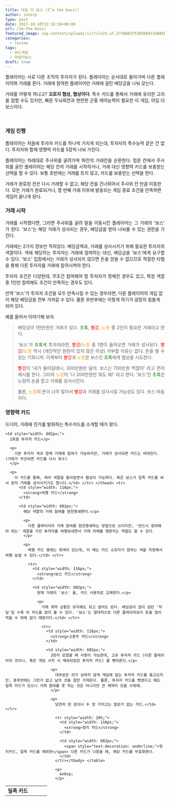 ```yaml
---
title: 아임 더 보스 (I’m the boss!)
author: interp
type: post
date: 2017-10-10T22:18:56+00:00
url: /im-the-boss/
featured_image: /wp-content/uploads/1/cfile23.uf.273ABA375385DA8316BAED.png
categories:
  - review
tags:
  - 보드게임
  - 아임더보스
draft: true
---
```

<p style="text-align: justify;">
  플레이어는 서로 다른 조직의 투자자가 된다. 플레이어는 순서대로 돌아가며 다른 플레이어와 거래를 튼다. 거래에 참여한 플레이어만 거래에 걸린 배당금을 나눠 갖는다.
</p>

<p style="text-align: justify;">
  거래를 어떻게 하냐고? <strong>오로지 협상, 협상이다</strong>. 특수 카드를 통해서 거래에 유리한 고지를 점할 수도 있지만, 빠른 두뇌회전과 현란한 군중 제어능력이 필요한 이 게임, 아임 더 보스이다.
</p>

&nbsp;

### 게임 진행

<p style="text-align: justify;">
  플레이어는 처음에 투자자 카드를 하나씩 가지게 되는데, 투자자의 특수능력 같은 건 없다. 투자자와 함께 영향력 카드를 5장씩 나눠 가진다.
</p>

<p style="text-align: justify;">
  플레이어는 차례대로 주사위를 굴려가며 16칸의 거래칸을 순환한다. 멈춘 칸에서 주사위를 굴린 플레이어는 해당 칸의 거래를 시작하거나, 거래 대신 영향력 카드를 보충받는 선택을 할 수 있다. 보통 초반에는 거래를 트지 않고, 카드를 보충받는 선택을 한다.
</p>

거래가 완료된 칸은 다시 거래할 수 없고, 해당 칸을 건너뛰어서 주사위 칸 만큼 이동한다. 모든 거래가 완료되거나, 열 번째 거래 이후에 발동되는 게임 종료 조건을 만족하면 게임이 끝나게 된다.

### 거래 시작

<p style="text-align: justify;">
  거래를 시작했다면, 그러면 주사위를 굴려 말을 이동시킨 플레이어는 그 거래의 '보스' 가 된다. '보스'는 해당 거래가 성사되는 경우, 배당금을 받아 나눠줄 수 있는 권한을 가진다.
</p>

<p style="text-align: justify;">
  거래에는 2가지 정보만 적혀있다. 배당금액과, 거래를 성사시키기 위해 필요한 투자자의 색깔이다. 색에 해당하는 투자자는 거래에 참여하는 대신, 배당금을 '보스'에게 요구할 수 있다. '보스' 입장에서는 거래가 성사되지 않으면 돈을 얻을 수 없으므로 적절한 타협을 통해 다른 투자자를 거래에 참여시켜야 한다.
</p>

<p style="text-align: justify;">
  투자자 조건은 다양한데, 무조건 참여해야 할 투자자가 정해진 경우도 있고, 특정 색깔 중 1인만 참여해도 조건이 만족하는 경우도 있다.
</p>

만약 '보스'가 투자자 조건을 모두 만족시킬 수 있는 경우라면, 다른 플레이어의 개입 없이 해당 배당금을 전부 가져갈 수 있다. 물론 후반부에는 이렇게 하기가 굉장히 힘들게 되어 있다.

예를 들어서 이야기해 보자.

> <p style="text-align: justify;">
>   배당금이 1천만원인 거래가 있다. <span style="color: #008000;">초록</span>, <span style="color: #ff0000;">빨강</span>, <span style="color: #ff9900;">노랑</span> 중 2인이 필요한 거래라고 한다.
> </p>
> 
> <p style="text-align: justify;">
>   '보스'가 <span style="color: #008000;">초록색</span> 투자자라면, <span style="color: #ff0000;">빨강</span>/<span style="color: #ff9900;">노랑</span> 중 1명이 들어오면 거래가 성사된다. <span style="color: #ff0000;">빨강</span>/<span style="color: #ff9900;">노랑</span> 역시 (개인적인 원한이 있지 않은 이상) 거부할 이유는 없다. 돈을 벌 수 있는 기회니까. 이제부터 <span style="color: #ff0000;">빨강</span>과<span style="color: #ff9900;"> 노랑</span>은 보스인 <span style="color: #008000;">초록</span>에게 협상을 시도한다.
> </p>
> 
> <p style="text-align: justify;">
>   <span style="color: #ff0000;">빨강</span>이 '내가 들어갈테니, 300만원만 달라. 보스는 700만원 먹잖아' 라고 먼저 제시를 한다. 그러자 <span style="color: #ff9900;">노랑</span>이 '나 200만원만 줘도 돼!' 라고 한다. '보스'인 <span style="color: #008000;">초록</span>은 노랑의 손을 잡고 거래를 성사시킨다.
> </p>
> 
> 물론, <span style="color: #ff9900;">노랑</span>이 돈이 너무 많아서 <span style="color: #ff0000;">빨강</span>과 거래를 성사시킬 가능성도 있다. 보스 마음이다.

### 영향력 카드

<p style="text-align: justify;">
  드디어, 거래에 진가를 발휘하는 특수카드를 소개할 때가 왔다.
</p>

<table style="width: 720px;">
  <tr>
    <td style="width: 116px;">
      <strong>일족 카드</strong>
    </td>
    
    <td style="width: 602px;">
      1회용 투자자 카드</p> 
      
      <p>
        기본 투자자 색과 함께 거래에 참여가 가능하지만, 거래가 성사되면 카드는 버려진다. (거래가 무산되면 카드를 다시 회수)
      </p>
      
      <p>
        이 카드를 통해, 여러 색깔을 들이밀면서 협상이 가능하다. 혹은 보스가 일족 카드를 써서 혼자 거래를 성사시키기도 합니다.</td> </tr> </thead> <tr>
          <td style="width: 116px;">
            <strong>여행 카드</strong>
          </td>
          
          <td style="width: 602px;">
            해당 색깔의 거래 참여를 원천봉쇄한다.</p> 
            
            <p>
              다른 플레이어의 거래 참여를 원천봉쇄하는 방법으로 쓰이지만, '반드시 참여해야 하는' 색깔을 가진 투자자를 여행보내면서 거래 자체를 깽판치는 역할도 할 수 있다.
            </p>
            
            <p>
              여행 카드 중에는 회색이 있는데, 이 때는 카드 소유자가 원하는 색을 지정해서 여행 보낼 수 있다.</td> </tr> 
              
              <tr>
                <td style="width: 116px;">
                  <strong>보스 카드</strong>
                </td>
                
                <td style="width: 602px;">
                  현재 거래의 '보스' 를, 카드 사용자로 교체한다.</p> 
                  
                  <p>
                    거래 계약 상황은 유지해도 되고 엎어도 된다. 배당금이 많이 걸린 '빅 딜'일 수록 이 카드를 많이 볼 수 있다. '보스'는 절대적으로 다른 플레이어보다 돈을 많이 먹을 수 밖에 없기 때문이다.</td> </tr> 
                    
                    <tr>
                      <td style="width: 116px;">
                        <strong>고용주 카드</strong>
                      </td>
                      
                      <td style="width: 602px;">
                        3장이 모였을 때 사용이 가능한데, 고유 투자자 카드 (다른 플레이어의 것이나, 혹은 게임 시작 시 제외되었던 투자자 카드) 를 뺏어온다.</p> 
                        
                        <p>
                          대부분은 의가 상하지 않게 게임에 없는 투자자 카드를 들고오지만, 중후반에는 그런거 없고 남의 것을 잘만 가져온다. 물론, 투자자 카드를 뺏겼다고 해도 일족 카드가 있으니 거래 참여를 못 하는 것은 아니지만 큰 제약이 있을 수밖에.
                        </p>
                        
                        <p>
                          당연히 한 장이나 두 장 가지고는 쓸모가 없는 카드.</td> </tr> 
                          
                          <tr style="width: 20%;">
                            <td style="width: 116px;">
                              <strong>정지 카드</strong>
                            </td>
                            
                            <td style="width: 602px;">
                              <span style="text-decoration: underline;">정지카드, 일족 카드를 제외한</span> 다른 카드가 나왔을 때, 해당 카드를 무효화한다.
                            </td>
                          </tr></tbody> </table> 
                          
                          <p>
                            &nbsp;
                          </p>